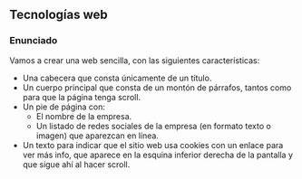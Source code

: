 ## Tecnologías web

### Enunciado

Vamos a crear una web sencilla, con las siguientes características:

- Una cabecera que consta únicamente de un título.
- Un cuerpo principal que consta de un montón de párrafos, tantos como para que la página tenga scroll.
- Un pie de página con:
  - El nombre de la empresa.
  - Un listado de redes sociales de la empresa (en formato texto o imagen) que aparezcan en línea.
- Un texto para indicar que el sitio web usa cookies con un enlace para ver más info, que aparece en la esquina inferior derecha de la pantalla y que sigue ahí al hacer scroll.

